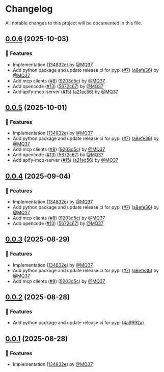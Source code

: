 # Changelog

All notable changes to this project will be documented in this file.

## [0.0.6](https://github.com/apify/mcp-client-capabilities/releases/tag/v0.0.6) (2025-10-03)

### 🚀 Features

- Implementation ([134832e](https://github.com/apify/mcp-client-capabilities/commit/134832ea813b627d30bb9dcd5281473cf6d71e1a)) by [@MQ37](https://github.com/MQ37)
- Add python package and update release ci for pypi ([#7](https://github.com/apify/mcp-client-capabilities/pull/7)) ([a8efe36](https://github.com/apify/mcp-client-capabilities/commit/a8efe36a3c516bfd1e8ef09465997562466e4c2a)) by [@MQ37](https://github.com/MQ37)
- Add mcp clients ([#8](https://github.com/apify/mcp-client-capabilities/pull/8)) ([9203d5c](https://github.com/apify/mcp-client-capabilities/commit/9203d5c58342be765515c5e22a6cf85dd446b110)) by [@MQ37](https://github.com/MQ37)
- Add opencode ([#13](https://github.com/apify/mcp-client-capabilities/pull/13)) ([5672c67](https://github.com/apify/mcp-client-capabilities/commit/5672c67e064c8e530cc38c536902f5726adfedbc)) by [@MQ37](https://github.com/MQ37)
- Add apify-mcp-server ([#15](https://github.com/apify/mcp-client-capabilities/pull/15)) ([a21ac56](https://github.com/apify/mcp-client-capabilities/commit/a21ac56be952196af6c29acc9f55b33320026908)) by [@MQ37](https://github.com/MQ37)


## [0.0.5](https://github.com/apify/mcp-client-capabilities/releases/tag/v0.0.5) (2025-10-01)

### 🚀 Features

- Implementation ([134832e](https://github.com/apify/mcp-client-capabilities/commit/134832ea813b627d30bb9dcd5281473cf6d71e1a)) by [@MQ37](https://github.com/MQ37)
- Add python package and update release ci for pypi ([#7](https://github.com/apify/mcp-client-capabilities/pull/7)) ([a8efe36](https://github.com/apify/mcp-client-capabilities/commit/a8efe36a3c516bfd1e8ef09465997562466e4c2a)) by [@MQ37](https://github.com/MQ37)
- Add mcp clients ([#8](https://github.com/apify/mcp-client-capabilities/pull/8)) ([9203d5c](https://github.com/apify/mcp-client-capabilities/commit/9203d5c58342be765515c5e22a6cf85dd446b110)) by [@MQ37](https://github.com/MQ37)
- Add opencode ([#13](https://github.com/apify/mcp-client-capabilities/pull/13)) ([5672c67](https://github.com/apify/mcp-client-capabilities/commit/5672c67e064c8e530cc38c536902f5726adfedbc)) by [@MQ37](https://github.com/MQ37)
- Add apify-mcp-server ([#15](https://github.com/apify/mcp-client-capabilities/pull/15)) ([a21ac56](https://github.com/apify/mcp-client-capabilities/commit/a21ac56be952196af6c29acc9f55b33320026908)) by [@MQ37](https://github.com/MQ37)


## [0.0.4](https://github.com/apify/mcp-client-capabilities/releases/tag/v0.0.4) (2025-09-04)

### 🚀 Features

- Implementation ([134832e](https://github.com/apify/mcp-client-capabilities/commit/134832ea813b627d30bb9dcd5281473cf6d71e1a)) by [@MQ37](https://github.com/MQ37)
- Add python package and update release ci for pypi ([#7](https://github.com/apify/mcp-client-capabilities/pull/7)) ([a8efe36](https://github.com/apify/mcp-client-capabilities/commit/a8efe36a3c516bfd1e8ef09465997562466e4c2a)) by [@MQ37](https://github.com/MQ37)
- Add mcp clients ([#8](https://github.com/apify/mcp-client-capabilities/pull/8)) ([9203d5c](https://github.com/apify/mcp-client-capabilities/commit/9203d5c58342be765515c5e22a6cf85dd446b110)) by [@MQ37](https://github.com/MQ37)
- Add opencode ([#13](https://github.com/apify/mcp-client-capabilities/pull/13)) ([5672c67](https://github.com/apify/mcp-client-capabilities/commit/5672c67e064c8e530cc38c536902f5726adfedbc)) by [@MQ37](https://github.com/MQ37)


## [0.0.3](https://github.com/apify/mcp-client-capabilities/releases/tag/v0.0.3) (2025-08-29)

### 🚀 Features

- Implementation ([134832e](https://github.com/apify/mcp-client-capabilities/commit/134832ea813b627d30bb9dcd5281473cf6d71e1a)) by [@MQ37](https://github.com/MQ37)
- Add python package and update release ci for pypi ([#7](https://github.com/apify/mcp-client-capabilities/pull/7)) ([a8efe36](https://github.com/apify/mcp-client-capabilities/commit/a8efe36a3c516bfd1e8ef09465997562466e4c2a)) by [@MQ37](https://github.com/MQ37)
- Add mcp clients ([#8](https://github.com/apify/mcp-client-capabilities/pull/8)) ([9203d5c](https://github.com/apify/mcp-client-capabilities/commit/9203d5c58342be765515c5e22a6cf85dd446b110)) by [@MQ37](https://github.com/MQ37)


## [0.0.2](https://github.com/apify/mcp-client-capabilities/releases/tag/v0.0.2) (2025-08-28)

### 🚀 Features

- Add python package and update release ci for pypi ([4a9692a](https://github.com/apify/mcp-client-capabilities/commit/4a9692a2f93e94b5e541b6a5033aa9aa64f87a77))

## [0.0.1](https://github.com/apify/mcp-client-capabilities/releases/tag/v0.0.1) (2025-08-28)

### 🚀 Features

- Implementation ([134832e](https://github.com/apify/mcp-client-capabilities/commit/134832ea813b627d30bb9dcd5281473cf6d71e1a)) by [@MQ37](https://github.com/MQ37)